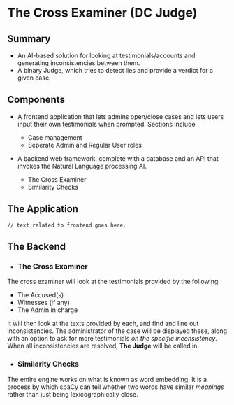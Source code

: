 
# The Cross Examiner (DC Judge)

## Summary

- An AI-based solution for looking at testimonials/accounts and generating inconsistencies between them.
- A binary Judge, which tries to detect lies and provide a verdict for a given case.

## Components

- A frontend application that lets admins open/close cases and lets users input their own testimonials when prompted. Sections include
  - Case management
  - Seperate Admin and Regular User roles

- A backend web framework, complete with a database and an API that invokes the Natural Language processing AI.
  - The Cross Examiner
  - Similarity Checks

## The Application

`// text related to frontend goes here.`

## The Backend

- ### The Cross Examiner

The cross examiner will look at the testimonials provided by the following:

- The Accused(s)
- Witnesses (if any)
- The Admin in charge

It will then look at the texts provided by each, and find and line out inconsistencies. The administrator of the case will be displayed these, along with an option to ask for more testimonials *on the specific inconsistency*. When all inconsistencies are resolved, **The Judge** will be called in.

- ### Similarity Checks

The entire engine works on what is known as word embedding. It is a process by which spaCy can tell whether two words have similar *meanings* rather than just being lexicographically close.
